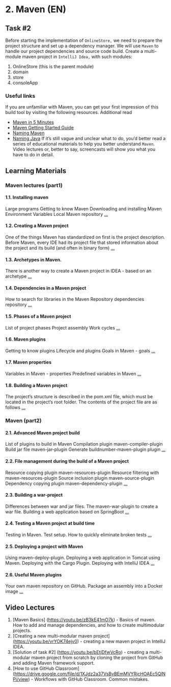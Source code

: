 # 2. Maven (EN)
## Task #2
Before starting the implementation of `OnlineStore,` we need to prepare the project structure and set up a dependency manager.
We will use `Maven` to handle our project dependencies and source code build.
Create a multi-module maven project in `IntelliJ Idea,` with such modules:
1. OnlineStore (this is the parent module)
2. domain
3. store
4. consoleApp
### Useful links
If you are unfamiliar with Maven, you can get your first impression of this build tool by visiting the following resources.
Additional read
- [Maven in 5 Minutes](https://maven.apache.org/guides/getting-started/maven-in-five-minutes.html)
- [Maven Getting Started Guide](https://maven.apache.org/guides/getting-started/index.html)
- [Naming Maven](http://maven.apache.org/guides/mini/guide-naming-conventions.html)
- [Naming Java](https://www.oracle.com/java/technologies/javase/codeconventions-namingconventions.html)
If it’s still vague and unclear what to do, you’d better read a series of educational materials to help you better understand `Maven`. Video lectures or, better to say, screencasts will show you what you have to do in detail.
## Learning Materials
### Maven lectures (part1)
#### 1.1. Installing maven
Large programs Getting to know Maven Downloading and installing Maven Environment Variables Local Maven repository […](https://www.craft.do/s/UI0qaZE7kn4vFy)
#### 1.2. Creating a Maven project
One of the things Maven has standardized on first is the project description. Before Maven, every IDE had its project file that stored information about the project and its build (and often in binary form) […](https://www.craft.do/s/HgLBhfekX48LeE)
#### 1.3. Archetypes in Maven.
There is another way to create a Maven project in IDEA - based on an archetype […](https://www.craft.do/s/kwW7Hc2G63df6W)
#### 1.4. Dependencies in a Maven project
How to search for libraries in the Maven Repository dependencies repository […](https://www.craft.do/s/70qC0sb1SjT8kU)
#### 1.5. Phases of a Maven project
List of project phases Project assembly Work cycles […](https://www.craft.do/s/YH0uFGF7TyejRV)
#### 1.6. Maven plugins
Getting to know plugins Lifecycle and plugins Goals in Maven - goals […](https://www.craft.do/s/yRMF8jV6DXKnWf)
#### 1.7. Maven properties
Variables in Maven - properties Predefined variables in Maven […](https://www.craft.do/s/Iv8x1h69TAdJHz)
#### 1.8. Building a Maven project
The project’s structure is described in the pom.xml file, which must be located in the project’s root folder. The contents of the project file are as follows […](https://www.craft.do/s/wMX1rUzdwmeh4X)
### Maven (part2)
#### 2.1. Advanced Maven project build
List of plugins to build in Maven Compilation plugin maven-compiler-plugin Build jar file maven-jar-plugin Generate buildnumber-maven-plugin plugin […](https://www.craft.do/s/Tmsn6cYhHrWNMg)
#### 2.2. File management during the build of a Maven project
Resource copying plugin maven-resources-plugin Resource filtering with maven-resources-plugin Source inclusion plugin maven-source-plugin Dependency copying plugin maven-dependency-plugin […](https://www.craft.do/s/Ah2GA6b2mDHgBz)
#### 2.3. Building a war-project
Differences between war and jar files. The maven-war-plugin to create a war file. Building a web application based on SpringBoot  […](https://www.craft.do/s/JBbLR6ZuQP8gPB)
#### 2.4. Testing a Maven project at build time
Testing in Maven. Test setup. How to quickly eliminate broken tests  […](https://www.craft.do/s/3a4cAd2Pb5nwK7)
#### 2.5. Deploying a project with Maven
Using maven-deploy-plugin. Deploying a web application in Tomcat using Maven. Deploying with the Cargo Plugin. Deploying with IntelliJ IDEA  […](https://www.craft.do/s/qu9ACvcSsIXxz2)
#### 2.6. Useful Maven plugins
Your own maven repository on GitHub. Package an assembly into a Docker image  […](https://www.craft.do/s/H1YIcB95shJe93)
## Video Lectures
1. [Maven Basics] (https://youtu.be/zB3kE41mO7k) - Вasics of maven. How to add and manage dependencies, and how to create multimodular projects.
2. [Creating a new multi-modular maven project] (https://youtu.be/vrYOK74ejv0) - creating a new maven project in IntelliJ IDEA.
3. [Solution of task #2] (https://youtu.be/bEtjDfwVcRo) - creating a multi-modular maven project from scratch by cloning the project from GitHub and adding Maven framework support.
4. [How to use GitHub Classroom] (https://drive.google.com/file/d/1XJdz2a37VsBvBEmMVYRjcHOAEc5QlNPi/view)   - Workflows with GitHub Classroom. Common mistakes.
